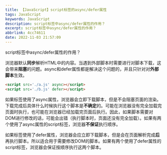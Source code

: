 ```yaml
---
title: 【JavaScript】script标签的async/defer属性
tags: JavaScript
keywords: JavaScript
description: script标签中async/defer属性的作用？
excerpt: script标签中async/defer属性的作用？
abbrlink: 4cc74611
date: 2022-11-03 21:57:09
---
```


script标签中async/defer属性的作用？

浏览器默认**同步**解析HTML中的内容。当遇到外部脚本时需要进行对脚本下载，这会带来**阻塞**的问题。async和defer属性都是解决这个问题的，并且只针对对**外部脚本**生效。

```html
<script src='./a.js' async></script>
<script src='./b.js' defer></script>
```

如果标签使用了async属性，浏览器会立即下载脚本，但是不会阻塞页面的渲染。下载完成后具体什么时候执行这个脚本是**不确定**的。可能在浏览器没有完全加载完页面时执行，也可能在浏览器已经加载完页面后执行。因此，如果脚本需要对DOM进行修改的话，可能会出错（执行脚本时，页面还没有完全加载）。如果有两个使用了async属性的script标签，浏览器**不保证**执行顺序。

如果标签使用了defer属性，浏览器会应立即下载脚本，但是会在页面解析完成**后**再执行脚本。所以适合用于需要修改DOM的脚本。如果有两个使用了defer属性的script标签，浏览器会保证按顺序执行这两个脚本。
